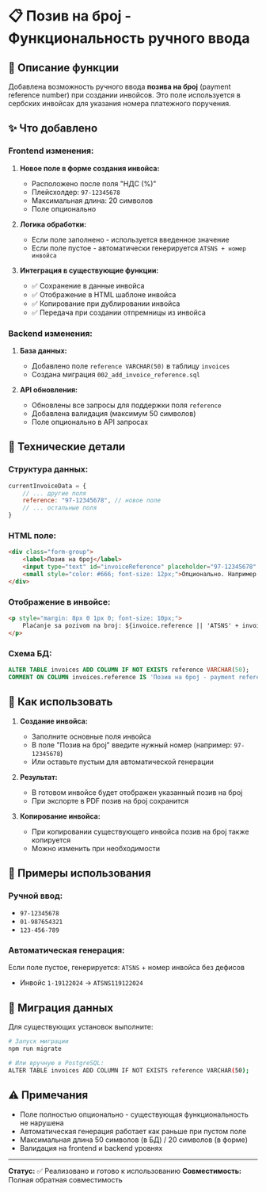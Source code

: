 # 📋 Позив на број - Функциональность ручного ввода

## 🎯 Описание функции

Добавлена возможность ручного ввода **позива на број** (payment reference number) при создании инвойсов. Это поле используется в сербских инвойсах для указания номера платежного поручения.

## ✨ Что добавлено

### Frontend изменения:

1. **Новое поле в форме создания инвойса:**
   - Расположено после поля "НДС (%)"
   - Плейсхолдер: `97-12345678`
   - Максимальная длина: 20 символов
   - Поле опционально

2. **Логика обработки:**
   - Если поле заполнено - используется введенное значение
   - Если поле пустое - автоматически генерируется `ATSNS + номер инвойса`

3. **Интеграция в существующие функции:**
   - ✅ Сохранение в данные инвойса
   - ✅ Отображение в HTML шаблоне инвойса
   - ✅ Копирование при дублировании инвойса
   - ✅ Передача при создании отпремницы из инвойса

### Backend изменения:

1. **База данных:**
   - Добавлено поле `reference VARCHAR(50)` в таблицу `invoices`
   - Создана миграция `002_add_invoice_reference.sql`

2. **API обновления:**
   - Обновлены все запросы для поддержки поля `reference`
   - Добавлена валидация (максимум 50 символов)
   - Поле опционально в API запросах

## 🔧 Технические детали

### Структура данных:
```javascript
currentInvoiceData = {
    // ... другие поля
    reference: "97-12345678", // новое поле
    // ... остальные поля
}
```

### HTML поле:
```html
<div class="form-group">
    <label>Позив на број</label>
    <input type="text" id="invoiceReference" placeholder="97-12345678" maxlength="20">
    <small style="color: #666; font-size: 12px;">Опционально. Например: 97-12345678</small>
</div>
```

### Отображение в инвойсе:
```html
<p style="margin: 8px 0 1px 0; font-size: 10px;">
    Plaćanje sa pozivom na broj: ${invoice.reference || 'ATSNS' + invoice.number.replace(/-/g, '')}
</p>
```

### Схема БД:
```sql
ALTER TABLE invoices ADD COLUMN IF NOT EXISTS reference VARCHAR(50);
COMMENT ON COLUMN invoices.reference IS 'Позив на број - payment reference number for Serbian invoices';
```

## 🚀 Как использовать

1. **Создание инвойса:**
   - Заполните основные поля инвойса
   - В поле "Позив на број" введите нужный номер (например: `97-12345678`)
   - Или оставьте пустым для автоматической генерации

2. **Результат:**
   - В готовом инвойсе будет отображен указанный позив на број
   - При экспорте в PDF позив на број сохранится

3. **Копирование инвойса:**
   - При копировании существующего инвойса позив на број также копируется
   - Можно изменить при необходимости

## 📝 Примеры использования

### Ручной ввод:
- `97-12345678`
- `01-987654321`
- `123-456-789`

### Автоматическая генерация:
Если поле пустое, генерируется: `ATSNS` + номер инвойса без дефисов
- Инвойс `1-19122024` → `ATSNS119122024`

## 🔄 Миграция данных

Для существующих установок выполните:
```bash
# Запуск миграции
npm run migrate

# Или вручную в PostgreSQL:
ALTER TABLE invoices ADD COLUMN IF NOT EXISTS reference VARCHAR(50);
```

## ⚠️ Примечания

- Поле полностью опционально - существующая функциональность не нарушена
- Автоматическая генерация работает как раньше при пустом поле
- Максимальная длина 50 символов (в БД) / 20 символов (в форме)
- Валидация на frontend и backend уровнях

---

**Статус:** ✅ Реализовано и готово к использованию
**Совместимость:** Полная обратная совместимость
